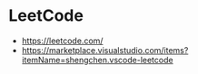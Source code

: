 # LeetCode

- https://leetcode.com/
- https://marketplace.visualstudio.com/items?itemName=shengchen.vscode-leetcode
